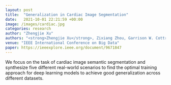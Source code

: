 ```yaml
---
layout: post
title:  "Generalization in Cardiac Image Segmentation"
date:   2021-10-01 22:21:59 +00:00
image: /images/cardiac.jpg
categories: research
author: "Zhengjie Xu"
authors: "<strong>Zhengjie Xu</strong>, Zixiang Zhou, Garrison W. Cottrell, and Mai H. Nguyen"
venue: "IEEE International Conference on Big Data"
paper: https://ieeexplore.ieee.org/document/9671847
---
```

We focus on the task of cardiac image semantic segmentation and synthesize five different real-world scenarios to find the optimal training approach for deep learning models to achieve good generalization across different datasets.